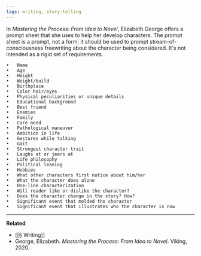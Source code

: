 ```yaml
---
tags: writing, story-telling
---
```


In _Mastering the Process: From Idea to Novel_, Elizabeth George offers a prompt sheet that she uses to help her develop characters. The prompt sheet is a prompt, not a form; it should be used to prompt stream-of-consciousness freewriting about the character being considered. It's not intended as a rigid set of requirements.

```
•   Name
•   Age
•   Height
•   Weight/build
•   Birthplace
•   Color hair/eyes
•   Physical peculiarities or unique details
•   Educational background
•   Best friend
•   Enemies
•   Family
•   Core need
•   Pathological maneuver
•   Ambition in life
•   Gestures while talking
•   Gait
•   Strongest character trait
•   Laughs at or jeers at
•   Life philosophy
•   Political leaning
•   Hobbies
•   What other characters first notice about him/her
•   What the character does alone
•   One-line characterization
•   Will reader like or dislike the character?
•   Does the character change in the story? How?
•   Significant event that molded the character
•   Significant event that illustrates who the character is now
```

---

**Related**
-   [[§ Writing]]
-   George, Elizabeth. _Mastering the Process: From Idea to Novel_. Viking, 2020.